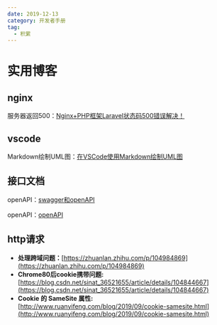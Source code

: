 ```yaml
---
date: 2019-12-13
category: 开发者手册
tag:
  - 积累
---
```

# 实用博客

## nginx

服务器返回500：[Nginx+PHP框架Laravel状态码500错误解决！](<https://blog.51cto.com/13155232/2073722>)

## vscode

Markdown绘制UML图：[在VSCode使用Markdown绘制UML图](<https://joven.site/VSCode_UsePlantUMLByMarkdown/>)

## 接口文档

openAPI：[swagger和openAPI](<https://www.breakyizhan.com/swagger/2969.html/>)

openAPI：[openAPI](<https://fishead.gitbooks.io/openapi-specification-zhcn-translation/content/versions/3.0.0.zhCN.html#pathsObject/>)

## http请求

- **处理跨域问题：**[https://zhuanlan.zhihu.com/p/104984869](https://zhuanlan.zhihu.com/p/104984869)
- **Chrome80后cookie携带问题:** [https://blog.csdn.net/sinat_36521655/article/details/104844667](https://blog.csdn.net/sinat_36521655/article/details/104844667)
- **Cookie 的 SameSite 属性:** [http://www.ruanyifeng.com/blog/2019/09/cookie-samesite.html](http://www.ruanyifeng.com/blog/2019/09/cookie-samesite.html)
